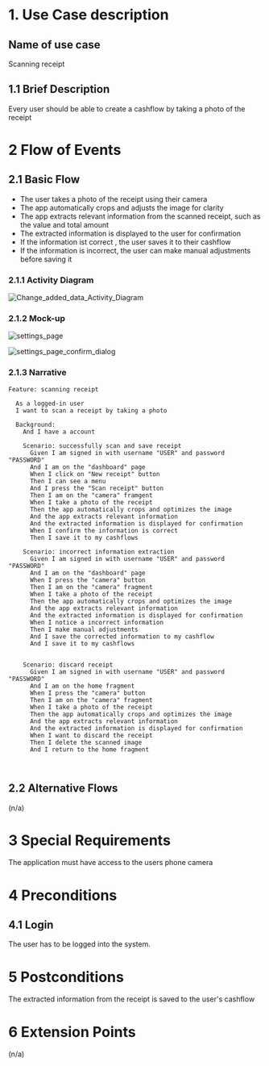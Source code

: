 # 1. Use Case description

## Name of use case

Scanning receipt

## 1.1 Brief Description

Every user should be able to create a cashflow by taking a photo of the receipt

# 2 Flow of Events

## 2.1 Basic Flow

- The user takes a photo of the receipt using their camera
- The app automatically crops and adjusts the image for clarity
- The app extracts relevant information from the scanned receipt, such as the value and total amount
- The extracted information is displayed to the user for confirmation
- If the information ist correct , the user saves it to their cashflow
- If the information is incorrect, the user can make manual adjustments before saving it

### 2.1.1 Activity Diagram
![Change_added_data_Activity_Diagram]()


### 2.1.2 Mock-up
![settings_page](../)

![settings_page_confirm_dialog](../)


### 2.1.3 Narrative

```gherkin
Feature: scanning receipt

  As a logged-in user
  I want to scan a receipt by taking a photo
  
  Background: 
    And I have a account
    
    Scenario: successfully scan and save receipt 
      Given I am signed in with username "USER" and password "PASSWORD"
      And I am on the "dashboard" page
      When I click on "New receipt" button
      Then I can see a menu
      And I press the "Scan receipt" button
      Then I am on the "camera" framgent
      When I take a photo of the receipt
      Then the app automatically crops and optimizes the image
      And the app extracts relevant information
      And the extracted information is displayed for confirmation
      When I confirm the information is correct
      Then I save it to my cashflows
      
    Scenario: incorrect information extraction
      Given I am signed in with username "USER" and password "PASSWORD"
      And I am on the "dashboard" page
      When I press the "camera" button
      Then I am on the "camera" fragment
      When I take a photo of the receipt
      Then the app automatically crops and optimizes the image
      And the app extracts relevant information
      And the extracted information is displayed for confirmation
      When I notice a incorrect information
      Then I make manual adjustments
      And I save the corrected information to my cashflow
      And I save it to my cashflows

      
    Scenario: discard receipt
      Given I am signed in with username "USER" and password "PASSWORD"
      And I am on the home fragment
      When I press the "camera" button
      Then I am on the "camera" fragment
      When I take a photo of the receipt
      Then the app automatically crops and optimizes the image
      And the app extracts relevant information
      And the extracted information is displayed for confirmation
      When I want to discard the receipt
      Then I delete the scanned image
      And I return to the home fragment
      
      

```


## 2.2 Alternative Flows

(n/a)

# 3 Special Requirements

The application must have access to the users phone camera

# 4 Preconditions

## 4.1 Login

The user has to be logged into the system.

# 5 Postconditions

The extracted information from the receipt is saved to the user's cashflow

# 6 Extension Points

(n/a)


